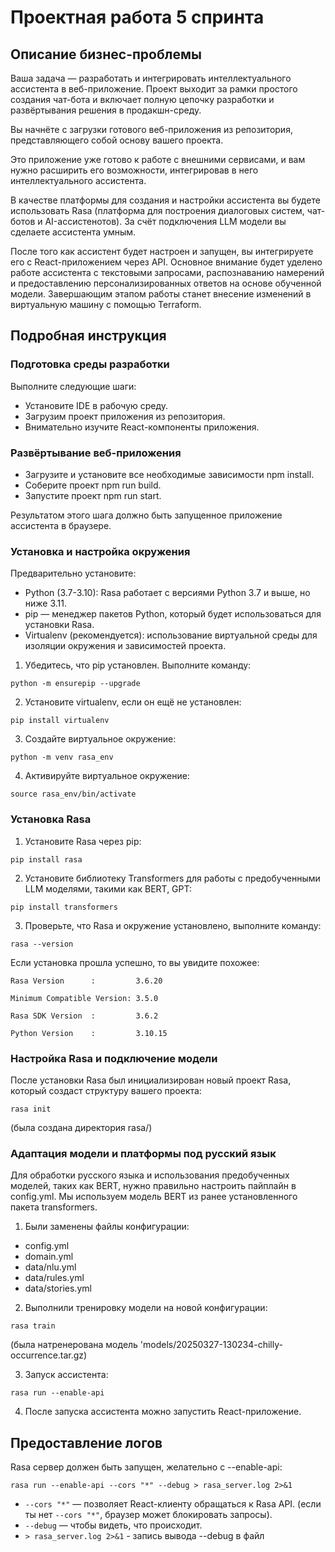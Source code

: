 # Проектная работа 5 спринта

## Описание бизнес-проблемы

Ваша задача — разработать и интегрировать интеллектуального ассистента в веб-приложение. Проект выходит за рамки простого создания чат-бота и включает полную цепочку разработки и развёртывания решения в продакшн-среду.   

Вы начнёте с загрузки готового веб-приложения из репозитория, представляющего собой основу вашего проекта.

Это приложение уже готово к работе с внешними сервисами, и вам нужно расширить его возможности, интегрировав в него интеллектуального ассистента.   

В качестве платформы для создания и настройки ассистента вы будете использовать Rasa (платформа для построения диалоговых систем, чат-ботов и AI-ассистенотов). За счёт подключения LLM модели вы сделаете ассистента умным.

После того как ассистент будет настроен и запущен, вы интегрируете его с React-приложением через API. Основное внимание будет уделено работе ассистента с текстовыми запросами, распознаванию намерений и предоставлению персонализированных ответов на основе обученной модели. Завершающим этапом работы станет внесение изменений в виртуальную машину с помощью Terraform.

## Подробная инструкция

### Подготовка среды разработки

Выполните следующие шаги:
- Установите IDE в рабочую среду.
- Загрузим проект приложения из репозитория.
- Внимательно изучите React-компоненты приложения.

### Развёртывание веб-приложения

- Загрузите и установите все необходимые зависимости npm install.
- Соберите проект npm run build.
- Запустите проект npm run start.

Результатом этого шага должно быть запущенное приложение ассистента в браузере.

### Установка и настройка окружения

Предварительно установите:
- Python (3.7-3.10): Rasa работает с версиями Python 3.7 и выше, но ниже 3.11.
- pip — менеджер пакетов Python, который будет использоваться для установки Rasa.
- Virtualenv (рекомендуется): использование виртуальной среды для изоляции окружения и зависимостей проекта.
1. Убедитесь, что pip установлен. Выполните команду:
 ```
 python -m ensurepip --upgrade
 ```
 
2. Установите virtualenv, если он ещё не установлен:
 ```
 pip install virtualenv
 ```
 
3. Создайте виртуальное окружение:
 ```
 python -m venv rasa_env
 ```
 
4. Активируйте виртуальное окружение:
 ```
 source rasa_env/bin/activate
```

### Установка Rasa

1. Установите Rasa через pip:
```
pip install rasa
```

2. Установите библиотеку Transformers для работы с предобученными LLM моделями, такими как BERT, GPT:
```
pip install transformers
```

3. Проверьте, что Rasa и окружение установлено, выполните команду:
```
rasa --version
```

Если установка прошла успешно, то вы увидите похожее:
```
Rasa Version      :         3.6.20
```
```
Minimum Compatible Version: 3.5.0
```
```
Rasa SDK Version  :         3.6.2
```
```
Python Version    :         3.10.15
```

### Настройка Rasa и подключение модели

После установки Rasa был инициализирован новый проект Rasa, который создаст структуру вашего проекта:
```
rasa init
```
(была создана директория rasa/)

### Адаптация модели и платформы под русский язык

Для обработки русского языка и использования предобученных моделей, таких как BERT, нужно правильно настроить пайплайн в config.yml. Мы используем модель BERT из ранее установленного пакета transformers.

1. Были заменены файлы конфигурации:
- config.yml
- domain.yml
- data/nlu.yml
- data/rules.yml
- data/stories.yml

2. Выполнили тренировку модели на новой конфигурации:
```
rasa train
```
(была натренерована модель 'models/20250327-130234-chilly-occurrence.tar.gz)

3. Запуск ассистента:
```
rasa run --enable-api
```

4. После запуска ассистента можно запустить React-приложение.

## Предоставление логов

Rasa сервер должен быть запущен, желательно с --enable-api:
```
rasa run --enable-api --cors "*" --debug > rasa_server.log 2>&1
```

- `--cors "*"` — позволяет React-клиенту обращаться к Rasa API.  (если ты нет `--cors "*"`, браузер может блокировать запросы).
- `--debug` — чтобы видеть, что происходит.
- `> rasa_server.log 2>&1` - запись вывода --debug в файл 